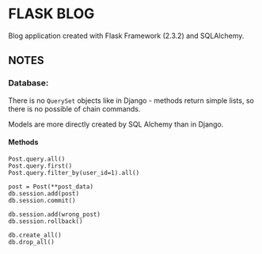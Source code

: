 # FLASK BLOG

Blog application created with Flask Framework (2.3.2) and SQLAlchemy.


## NOTES

### Database:

There is no `QuerySet` objects like in Django - methods return simple lists,
so there is no possible of chain commands.

Models are more directly created by SQL Alchemy than in Django.

#### Methods
```
Post.query.all()
Post.query.first()
Post.query.filter_by(user_id=1).all()

post = Post(**post_data)
db.session.add(post)
db.session.commit()

db.session.add(wrong_post)
db.session.rollback()

db.create_all()
db.drop_all()
```